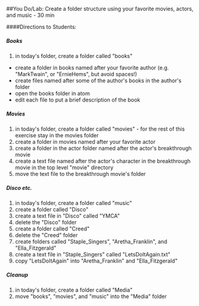 ##You Do/Lab: Create a folder structure using your favorite movies, actors, and music - 30 min

####Directions to Students:

##### Books
  1. in today's folder, create a folder called "books"
  - create a folder in books named after your favorite author (e.g. "MarkTwain", or "ErnieHems", but avoid spaces!)
  - create files named after some of the author's books in the author's folder
  - open the books folder in atom
  - edit each file to put a brief description of the book

##### Movies

  1. in today's folder, create a folder called "movies"
    - for the rest of this exercise stay in the movies folder
  2. create a folder in movies named after your favorite actor
  3. create a folder in the actor folder named after the actor's breakthrough movie
  4. create a text file named after the actor's character in the breakthrough movie in the top level "movie" directory
  5. move the text file to the breakthrough movie's folder

##### Disco etc.
  1. in today's folder, create a folder called "music"
  2. create a folder called "Disco"
  3. create a text file in "Disco" called "YMCA"
  4. delete the "Disco" folder
  5. create a folder called "Creed"
  6. delete the "Creed" folder
  7. create folders called "Staple_Singers", "Aretha_Franklin", and "Ella_Fitzgerald"
  8. create a text file in "Staple_Singers" called "LetsDoItAgain.txt"
  9. copy "LetsDoItAgain" into "Aretha_Franklin" and "Ella_Fitzgerald"

##### Cleanup
  1. in today's folder, create a folder called "Media"
  2. move "books", "movies", and "music" into the "Media" folder
